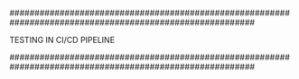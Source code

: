 #########################################################################################################

TESTING IN CI/CD PIPELINE

#########################################################################################################

